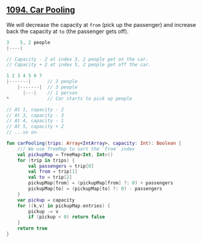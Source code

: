 ## [1094. Car Pooling](https://leetcode.com/problems/car-pooling)

We will decrease the capacity at `from` (pick up the passenger) and increase back the capacity at `to` (the passenger gets off).

```js
3    5, 2 people
|----|

// Capacity - 2 at index 3, 2 people get on the car.
// Capacity + 2 at index 5, 2 people get off the car.
```

```js
1 2 3 4 5 6 7
|-------|      // 2 people
    |-------|  // 3 people
      |---|    // 1 person
*              // Car starts to pick up people

// At 1, capacity - 2
// At 3, capacity - 3
// At 4, capacity - 1
// At 5, capacity + 2
// ...so on.
```

```kotlin
fun carPooling(trips: Array<IntArray>, capacity: Int): Boolean {
    /// We use TreeMap to sort the `from` index
    val pickupMap = TreeMap<Int, Int>()
    for (trip in trips) {
        val passengers = trip[0]
        val from = trip[1]
        val to = trip[2]
        pickupMap[from] = (pickupMap[from] ?: 0) + passengers
        pickupMap[to] = (pickupMap[to] ?: 0) - passengers
    }
    var pickup = capacity
    for ((k,v) in pickupMap.entries) {
        pickup -= v
        if (pickup < 0) return false
    }
    return true
}
```